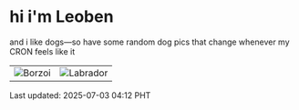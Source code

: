 # hi i'm Leoben

and i like dogs—so have some random dog pics that change whenever my CRON feels like it

|  |  |
|--------|----------|
| ![Borzoi](https://random-dog-vercel.vercel.app/api/random-borzoi?v=1751487154) | ![Labrador](https://random-dog-vercel.vercel.app/api/random-labrador?v=1751487154) |

Last updated: 2025-07-03 04:12 PHT
